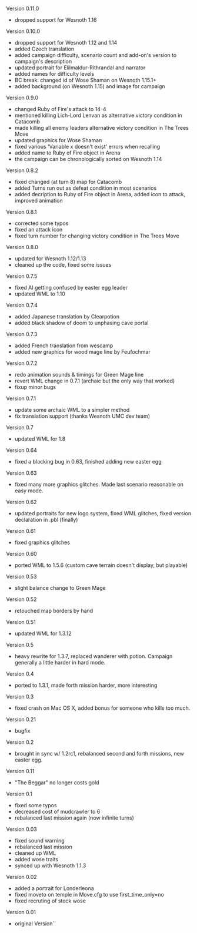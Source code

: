 Version 0.11.0

- dropped support for Wesnoth 1.16

Version 0.10.0

- dropped support for Wesnoth 1.12 and 1.14
- added Czech translation
- added campaign difficulty, scenario count and add-on's version to campaign's description
- updated portrait for Elilmaldur-Rithrandal and narrator
- added names for difficulty levels
- BC break: changed id of Wose Shaman on Wesnoth 1.15.1+
- added background (on Wesnoth 1.15) and image for campaign

Version 0.9.0

- changed Ruby of Fire's attack to 14-4
- mentioned killing Lich-Lord Lenvan as alternative victory condition in Catacomb
- made killing all enemy leaders alternative victory condition in The Trees Move
- updated graphics for Wose Shaman
- fixed various 'Variable x doesn't exist' errors when recalling
- added name to Ruby of Fire object in Arena
- the campaign can be chronologically sorted on Wesnoth 1.14

Version 0.8.2

- fixed changed (at turn 8) map for Catacomb
- added Turns run out as defeat condition in most scenarios
- added decription to Ruby of Fire object in Arena, added icon to attack, improved animation

Version 0.8.1

- corrected some typos
- fixed an attack icon
- fixed turn number for changing victory condition in The Trees Move

Version 0.8.0

- updated for Wesnoth 1.12/1.13
- cleaned up the code, fixed some issues

Version 0.7.5

- fixed AI getting confused by easter egg leader
- updated WML to 1.10

Version 0.7.4

- added Japanese translation by Clearpotion
- added black shadow of doom to unphasing cave portal

Version 0.7.3

- added French translation from wescamp
- added new graphics for wood mage line by Feufochmar

Version 0.7.2

- redo animation sounds & timings for Green Mage line
- revert WML change in 0.7.1 (archaic but the only way that worked)
- fixup minor bugs

Version 0.7.1

- update some archaic WML to a simpler method
- fix translation support (thanks Wesnoth UMC dev team)

Version 0.7

- updated WML for 1.8

Version 0.64

- fixed a blocking bug in 0.63, finished adding new easter egg

Version 0.63

- fixed many more graphics glitches. Made last scenario reasonable on easy mode.

Version 0.62

- updated portraits for new logo system, fixed WML glitches, fixed version declaration in .pbl (finally)

Version 0.61

- fixed graphics glitches

Version 0.60

- ported WML to 1.5.6 (custom cave terrain doesn't display, but playable)

Version 0.53

- slight balance change to Green Mage

Version 0.52

- retouched map borders by hand

Version 0.51

- updated WML for 1.3.12

Version 0.5

- heavy rewrite for 1.3.7, replaced wanderer with potion. Campaign generally a little harder in hard mode.

Version 0.4

- ported to 1.3.1, made forth mission harder, more interesting

Version 0.3

- fixed crash on Mac OS X, added bonus for someone who kills too much.

Version 0.21

- bugfix

Version 0.2

- brought in sync w/ 1.2rc1, rebalanced second and forth missions, new easter egg.

Version 0.11

- "The Beggar" no longer costs gold

Version 0.1

- fixed some typos
- decreased cost of mudcrawler to 6
- rebalanced last mission again (now infinite turns)

Version 0.03

- fixed sound warning
- rebalanced last mission
- cleaned up WML
- added wose traits
- synced up with Wesnoth 1.1.3

Version 0.02

- added a portrait for Londerleona
- fixed moveto on temple in Move.cfg to use first_time_only=no
- fixed recruting of stock wose

Version 0.01

- original Version``
